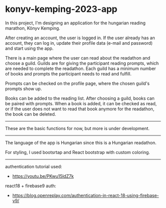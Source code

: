 # konyv-kemping-2023-app
In this project, I'm designing an application for the hungarian reading marathon, Könyv Kemping.

After creating an account, the user is logged in. If the user already has an account, they can log in, update their profile data (e-mail and password) and start using the app.

There is a main page where the user can read about the readathon and choose a guild. Guilds are for giving the participant reading prompts, which are needed to complete the readathon. Each guild has a minimum number of books and prompts the participant needs to read and fulfill.

Prompts can be checked on the profile page, where the chosen guild's prompts show up.

Books can be added to the reading list. After choosing a guild, books can be paired with prompts. When a book is added, it can be checked as read, or if the user does not want to read that book anymore for the readathon, the book can be deleted.

------

These are the basic functions for now, but more is under development.

------

The language of the app is Hungarian since this is a Hungarian readathon.

For styling, I used bootsrtap and React bootstrap with custom coloring.

------

authentication tutorial used:
- https://youtu.be/PKwu15ldZ7k

react18 + firebase9 auth:
- https://blog.openreplay.com/authentication-in-react-18-using-firebase-v9/
